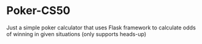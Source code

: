 # Poker-CS50
Just a simple poker calculator that uses Flask framework to calculate odds of winning in given situations (only supports heads-up)
